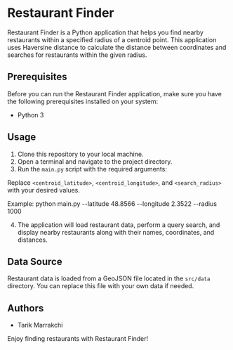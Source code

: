 # Restaurant Finder

Restaurant Finder is a Python application that helps you find nearby restaurants within a specified radius of a centroid point. This application uses Haversine distance to calculate the distance between coordinates and searches for restaurants within the given radius.

## Prerequisites

Before you can run the Restaurant Finder application, make sure you have the following prerequisites installed on your system:

- Python 3

## Usage

1. Clone this repository to your local machine.
2. Open a terminal and navigate to the project directory.
3. Run the `main.py` script with the required arguments:


Replace `<centroid_latitude>`, `<centroid_longitude>`, and `<search_radius>` with your desired values.

Example:
python main.py --latitude 48.8566 --longitude 2.3522 --radius 1000


4. The application will load restaurant data, perform a query search, and display nearby restaurants along with their names, coordinates, and distances.

## Data Source

Restaurant data is loaded from a GeoJSON file located in the `src/data` directory. You can replace this file with your own data if needed.

## Authors

- Tarik Marrakchi

Enjoy finding restaurants with Restaurant Finder!
